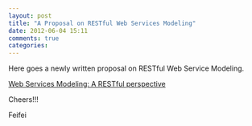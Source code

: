 ```yaml
---
layout: post
title: "A Proposal on RESTful Web Services Modeling"
date: 2012-06-04 15:11
comments: true
categories: 
---
```

Here goes a newly written proposal on RESTful Web Service Modeling.

[Web Services Modeling: A RESTful perspective](http://feifeihang.blog.com/files/2012/06/report.pdf)

Cheers!!!

Feifei

